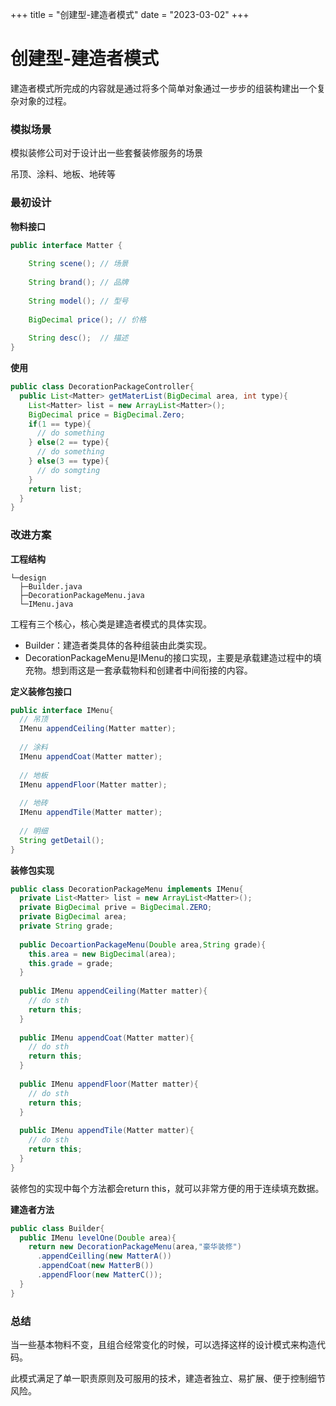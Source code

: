 +++
title = "创建型-建造者模式"
date = "2023-03-02"
+++

# 创建型-建造者模式

建造者模式所完成的内容就是通过将多个简单对象通过一步步的组装构建出一个复杂对象的过程。



### 模拟场景

模拟装修公司对于设计出一些套餐装修服务的场景

吊顶、涂料、地板、地砖等



### 最初设计

**物料接口**

```java
public interface Matter {
  
    String scene(); // 场景
  
    String brand();	// 品牌
  
    String model(); // 型号
  
    BigDecimal price();	// 价格
  
    String desc();	// 描述
}
```

**使用**

```java
public class DecorationPackageController{
  public List<Matter> getMaterList(BigDecimal area, int type){
    List<Matter> list = new ArrayList<Matter>();
    BigDecimal price = BigDecimal.Zero;
    if(1 == type){
      // do something
    } else(2 == type){
      // do something
    } else(3 == type){
      // do somgting
    }
    return list;
  }
}
```



### 改进方案


**工程结构**

```
└─design
  ├─Builder.java
  ├─DecorationPackageMenu.java
  └─IMenu.java
```

工程有三个核心，核心类是建造者模式的具体实现。

* Builder：建造者类具体的各种组装由此类实现。
* DecorationPackageMenu是IMenu的接口实现，主要是承载建造过程中的填充物。想到雨这是一套承载物料和创建者中间衔接的内容。



**定义装修包接口**

```java
public interface IMenu{
  // 吊顶
  IMenu appendCeiling(Matter matter);
  
  // 涂料
  IMenu appendCoat(Matter matter);
  
  // 地板
  IMenu appendFloor(Matter matter);
  
  // 地砖
  IMenu appendTile(Matter matter);
  
  // 明细
  String getDetail();
}
```



**装修包实现**

```java
public class DecorationPackageMenu implements IMenu{
  private List<Matter> list = new ArrayList<Matter>();
  private BigDecimal prive = BigDecimal.ZERO;
  private BigDecimal area;
  private String grade;
  
  public DecoartionPackageMenu(Double area,String grade){
    this.area = new BigDecimal(area);
    this.grade = grade;
  }
  
  public IMenu appendCeiling(Matter matter){
    // do sth
    return this;
  }
  
  public IMenu appendCoat(Matter matter){
    // do sth
    return this;
  }
  
  public IMenu appendFloor(Matter matter){
    // do sth
    return this;
  }
  
  public IMenu appendTile(Matter matter){
    // do sth
    return this;
  }
}
```

装修包的实现中每个方法都会return this，就可以非常方便的用于连续填充数据。



**建造者方法**

```java
public class Builder{
  public IMenu levelOne(Double area){
    return new DecorationPackageMenu(area,"豪华装修")
      .appendCeilling(new MatterA())
      .appendCoat(new MatterB())
      .appendFloor(new MatterC());
  }
}
```



### 总结

当一些基本物料不变，且组合经常变化的时候，可以选择这样的设计模式来构造代码。

此模式满足了单一职责原则及可服用的技术，建造者独立、易扩展、便于控制细节风险。
